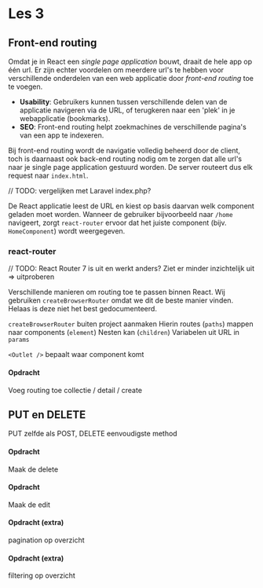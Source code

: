 # Les 3

## Front-end routing

Omdat je in React een *single page application* bouwt, draait de hele app op één url. Er zijn echter voordelen om
meerdere url's te hebben voor verschillende onderdelen van een web applicatie door *front-end routing* toe te voegen.

- **Usability**: Gebruikers kunnen tussen verschillende delen van de applicatie navigeren via de URL, of terugkeren naar
  een 'plek' in je webapplicatie (bookmarks).
- **SEO**: Front-end routing helpt zoekmachines de verschillende pagina's van een app te indexeren.

Bij front-end routing wordt de navigatie volledig beheerd door de client, toch is daarnaast ook back-end routing nodig
om te zorgen dat alle url's naar je single page application gestuurd worden. De server routeert dus elk request naar
`index.html`.

// TODO: vergelijken met Laravel index.php?

De React applicatie leest de URL en kiest op basis daarvan welk component geladen moet worden. Wanneer de gebruiker
bijvoorbeeld naar `/home` navigeert, zorgt `react-router` ervoor dat het juiste component (bijv. `HomeComponent`) wordt
weergegeven.

### react-router

// TODO: React Router 7 is uit en werkt anders? Ziet er minder inzichtelijk uit => uitproberen

Verschillende manieren om routing toe te passen binnen React. Wij gebruiken `createBrowserRouter` omdat we dit de beste
manier vinden. Helaas is deze niet het best gedocumenteerd.

`createBrowserRouter` buiten project aanmaken
Hierin routes (`paths`) mappen naar components (`element`)
Nesten kan (`children`)
Variabelen uit URL in `params`

`<Outlet />` bepaalt waar component komt

#### Opdracht

Voeg routing toe
collectie / detail / create

## PUT en DELETE

PUT zelfde als POST, DELETE eenvoudigste method

#### Opdracht

Maak de delete

#### Opdracht

Maak de edit

#### Opdracht (extra)

pagination op overzicht

#### Opdracht (extra)

filtering op overzicht